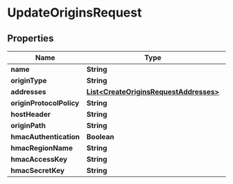 

# UpdateOriginsRequest


## Properties

| Name | Type | Description | Notes |
|------------ | ------------- | ------------- | -------------|
|**name** | **String** |  |  |
|**originType** | **String** |  |  [optional] |
|**addresses** | [**List&lt;CreateOriginsRequestAddresses&gt;**](CreateOriginsRequestAddresses.md) |  |  |
|**originProtocolPolicy** | **String** |  |  [optional] |
|**hostHeader** | **String** |  |  |
|**originPath** | **String** |  |  [optional] |
|**hmacAuthentication** | **Boolean** |  |  [optional] |
|**hmacRegionName** | **String** |  |  [optional] |
|**hmacAccessKey** | **String** |  |  [optional] |
|**hmacSecretKey** | **String** |  |  [optional] |



